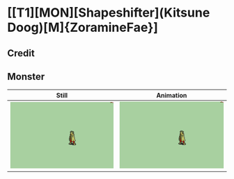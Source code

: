 # [\[T1\]\[MON\]\[Shapeshifter\]\(Kitsune Doog\)\[M\]{ZoramineFae}]

## Credit


	
## Monster

| Still | Animation |
| :---: | :-------: |
| ![Monster still](./Monster_000.png) | ![Monster animation](./Monster.gif) |
